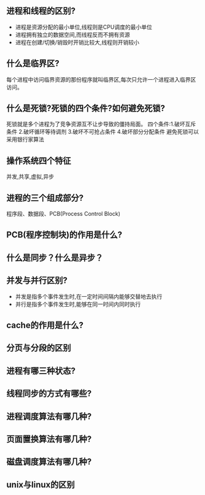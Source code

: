 ## 进程和线程的区别?
* 进程是资源分配的最小单位,线程则是CPU调度的最小单位
* 进程拥有独立的数据空间,而线程反而不拥有资源
* 进程在创建/切换/销毁时开销比较大,线程则开销较小

## 什么是临界区?
每个进程中访问临界资源的那份程序就叫临界区,每次只允许一个进程进入临界区访问。

## 什么是死锁?死锁的四个条件?如何避免死锁?
死锁就是多个进程为了竞争资源互不让步导致的僵持局面。
四个条件:1.破坏互斥条件 2.破坏循环等待调剂 3.破坏不可抢占条件 4.破坏部分分配条件
避免死锁可以采用银行家算法

## 操作系统四个特征
并发,共享,虚拟,异步


## 进程的三个组成部分?
程序段、数据段、PCB(Process Control Block)

## PCB(程序控制块)的作用是什么?

## 什么是同步？什么是异步？

## 并发与并行区别?
* 并发是指多个事件发生时,在一定时间间隔内能够交替地去执行
* 并行是指多个事件发生时,能够在同一时间内同时执行

## cache的作用是什么?

## 分页与分段的区别

## 进程有哪三种状态?

## 线程同步的方式有哪些?

## 进程调度算法有哪几种?

## 页面置换算法有哪几种?

## 磁盘调度算法有哪几种?

## unix与linux的区别
